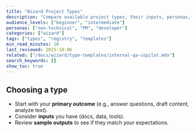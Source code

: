 ```yaml
---
title: "Wizard Project Types"
description: "Compare available project types, their inputs, personas, and outputs so you can choose confidently."
audience_levels: ["beginner", "intermediate"]
personas: ["non-technical", "PM", "developer"]
categories: ["wizard"]
tags: ["types", "registry", "templates"]
min_read_minutes: 10
last_reviewed: 2025-10-06
related: ["/docs/wizard/type-templates/internal-qa-copilot.mdx"]
search_keywords: []
show_toc: true
---
```


## Choosing a type
- Start with your **primary outcome** (e.g., answer questions, draft content, analyze text).
- Consider **inputs** you have (docs, data, tools).
- Review **sample outputs** to see if they match your expectations.

